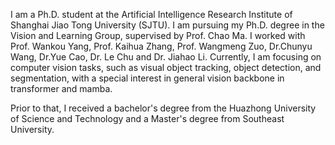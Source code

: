 I am a Ph.D. student at the Artificial Intelligence Research Institute of Shanghai Jiao Tong University (SJTU). I am pursuing my Ph.D. degree in the Vision and Learning Group, supervised by Prof. Chao Ma. I worked with Prof. Wankou Yang, Prof. Kaihua Zhang, Prof. Wangmeng Zuo, Dr.Chunyu Wang, Dr.Yue Cao, Dr. Le Chu and Dr. Jiahao Li. Currently, I am focusing on computer vision tasks, such as visual object tracking, object detection, and segmentation, with a special interest in general vision backbone in transformer and mamba.

Prior to that, I received a bachelor's degree from the Huazhong University of Science and Technology and a Master's degree from Southeast University. 

